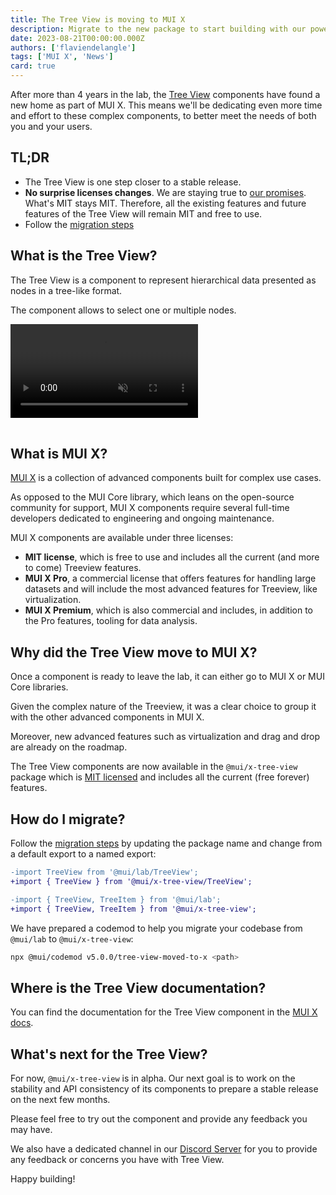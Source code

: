 ```yaml
---
title: The Tree View is moving to MUI X
description: Migrate to the new package to start building with our powerful Tree View, now part of MUI X. Previously released MIT components will stay MIT.
date: 2023-08-21T00:00:00.000Z
authors: ['flaviendelangle']
tags: ['MUI X', 'News']
card: true
---
```


After more than 4 years in the lab, the [Tree View](https://mui.com/x/react-tree-view/) components have found a new home as part of MUI X.
This means we'll be dedicating even more time and effort to these complex components, to better meet the needs of both you and your users.

## TL;DR

- The Tree View is one step closer to a stable release.
- **No surprise licenses changes**. We are staying true to [our promises](https://mui-org.notion.site/Stewardship-542a2226043d4f4a96dfb429d16cf5bd).
  What's MIT stays MIT.
  Therefore, all the existing features and future features of the Tree View will remain MIT and free to use.
- Follow the [migration steps](/x/migration/migration-tree-view-lab/)

## What is the Tree View?

The Tree View is a component to represent hierarchical data presented as nodes in a tree-like format.

The component allows to select one or multiple nodes.

<video preload="metadata" style="margin-bottom: 16px;" autoplay muted loop>
  <source src="/static/blog/lab-tree-view-to-mui-x/treeview.mov" type="video/mp4">
</video>

## What is MUI X?

[MUI X](/x/) is a collection of advanced components built for complex use cases.

As opposed to the MUI Core library, which leans on the open-source community for support, MUI X components require several full-time developers dedicated to engineering and ongoing maintenance.

MUI X components are available under three licenses:

- **MIT license**, which is free to use and includes all the current (and more to come) Treeview features.
- **MUI X Pro**, a commercial license that offers features for handling large datasets and will include the most advanced features for Treeview, like virtualization.
- **MUI X Premium**, which is also commercial and includes, in addition to the Pro features, tooling for data analysis.

## Why did the Tree View move to MUI X?

Once a component is ready to leave the lab, it can either go to MUI X or MUI Core libraries.

Given the complex nature of the Treeview, it was a clear choice to group it with the other advanced components in MUI X.

Moreover, new advanced features such as virtualization and drag and drop are already on the roadmap.


The Tree View components are now available in the `@mui/x-tree-view` package which is [MIT licensed](https://unpkg.com/browse/@mui/x-tree-view/LICENSE) and includes all the current (free forever) features.

## How do I migrate?

Follow the [migration steps](/x/migration/migration-tree-view-lab/) by updating the package name and change from a default export to a named export:

```diff
-import TreeView from '@mui/lab/TreeView';
+import { TreeView } from '@mui/x-tree-view/TreeView';

-import { TreeView, TreeItem } from '@mui/lab';
+import { TreeView, TreeItem } from '@mui/x-tree-view';
```

We have prepared a codemod to help you migrate your codebase from `@mui/lab` to `@mui/x-tree-view`:

```bash
npx @mui/codemod v5.0.0/tree-view-moved-to-x <path>
```

## Where is the Tree View documentation?

You can find the documentation for the Tree View component in the [MUI X docs](/x/react-tree-view/).

## What's next for the Tree View?

For now, `@mui/x-tree-view` is in alpha.
Our next goal is to work on the stability and API consistency of its components to prepare a stable release on the next few months.

Please feel free to try out the component and provide any feedback you may have.

We also have a dedicated channel in our [Discord Server](https://mui.com/r/discord/) for you to provide any feedback or concerns you have with Tree View.

Happy building!
